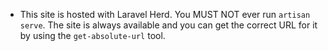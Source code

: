 - This site is hosted with Laravel Herd. You MUST NOT ever run `artisan serve`. The site is always available and you can
  get the correct URL for it by using the `get-absolute-url` tool.
